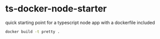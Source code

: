 # ts-docker-node-starter
quick starting point for a typescript node app with a dockerfile included



```sh
docker build -t pretty .
```
